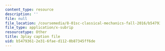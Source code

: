 ```yaml
---
content_type: resource
description: ''
file: null
file_location: /coursemedia/8-01sc-classical-mechanics-fall-2016/b54793612e316faed1120b87345ff6de_W1lxlbJ0BZU.srt
file_type: application/x-subrip
resourcetype: Other
title: 3play caption file
uid: b5479361-2e31-6fae-d112-0b87345ff6de
---
```

